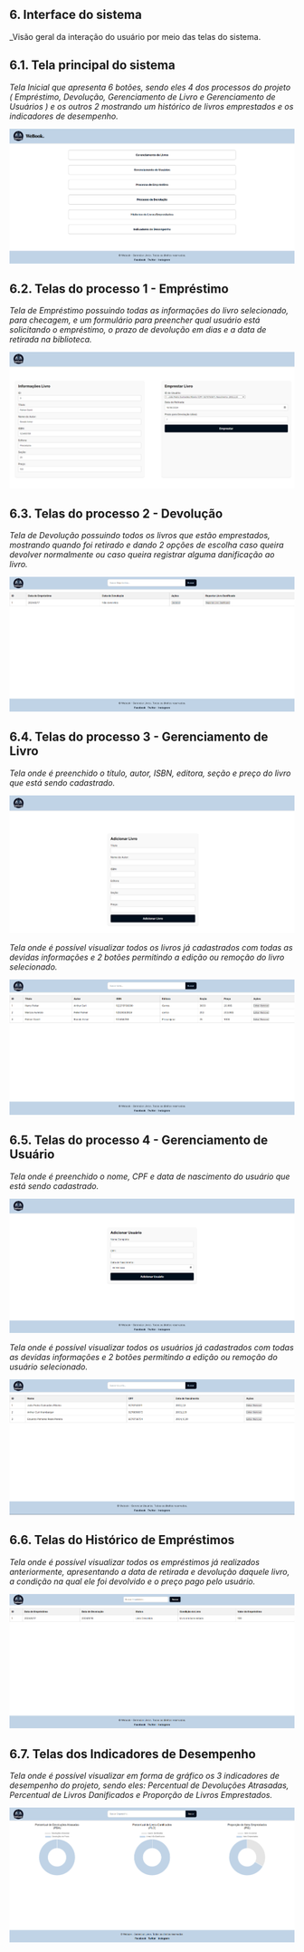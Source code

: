 
## 6. Interface do sistema

_Visão geral da interação do usuário por meio das telas do sistema.

## 6.1. Tela principal do sistema

_Tela Inicial que apresenta 6 botões, sendo eles 4 dos processos do projeto ( Empréstimo, Devolução, Gerenciamento de Livro e Gerenciamento de Usuários ) e os outros 2 mostrando um histórico de livros emprestados e os indicadores de desempenho._

![Tela principal do sistema](images/TelaMain.png)

## 6.2. Telas do processo 1 - Empréstimo

_Tela de Empréstimo possuindo todas as informações do livro selecionado, para checagem, e um formulário para preencher qual usuário está solicitando o empréstimo, o prazo de devolução em dias e a data de retirada na biblioteca._

![Tela da atividade 1](images/Emprestimo.png)


## 6.3. Telas do processo 2 - Devolução

_Tela de Devolução possuindo todos os livros que estão emprestados, mostrando quando foi retirado e dando 2 opções de escolha caso queira devolver normalmente ou caso queira registrar alguma danificação ao livro._

![Tela da atividade 1](images/Devolucao.png)

## 6.4. Telas do processo 3 - Gerenciamento de Livro

_Tela onde é preenchido o título, autor, ISBN, editora, seção e preço do livro que está sendo cadastrado._

![Tela da atividade 1](images/AdicionarLivro.png)

_Tela onde é possível visualizar todos os livros já cadastrados com todas as devidas informações e 2 botões permitindo a edição ou remoção do livro selecionado._

![Tela da atividade 2](images/EditarLivro.png)

## 6.5. Telas do processo 4 - Gerenciamento de Usuário

_Tela onde é preenchido o nome, CPF e data de nascimento do usuário que está sendo cadastrado._

![Tela da atividade 1](images/AdicionarUsuario.png)

_Tela onde é possível visualizar todos os usuários já cadastrados com todas as devidas informações e 2 botões permitindo a edição ou remoção do usuário selecionado._

![Tela da atividade 2](images/EditarUsuario.png)

## 6.6. Telas do Histórico de Empréstimos

_Tela onde é possível visualizar todos os empréstimos já realizados anteriormente, apresentando a data de retirada e devolução daquele livro, a condição na qual ele foi devolvido e o preço pago pelo usuário._

![Tela da atividade 2](images/Historico.png)

## 6.7. Telas dos Indicadores de Desempenho

_Tela onde é possível visualizar em forma de gráfico os 3 indicadores de desempenho do projeto, sendo eles: Percentual de Devoluções Atrasadas, Percentual de Livros Danificados e Proporção de Livros Emprestados._

![Tela da atividade 2](images/IndicadoresDesempenho.png)
